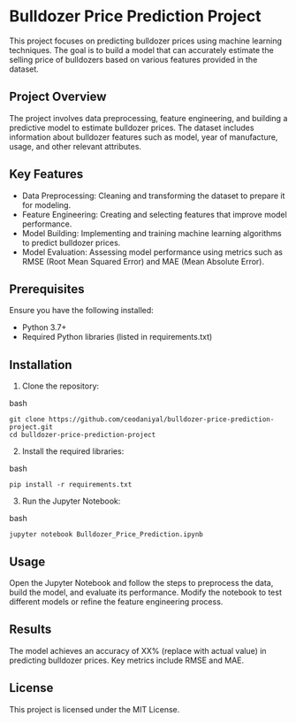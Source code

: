 # Bulldozer Price Prediction Project
This project focuses on predicting bulldozer prices using machine learning techniques. The goal is to build a model that can accurately estimate the selling price of bulldozers based on various features provided in the dataset.

## Project Overview
The project involves data preprocessing, feature engineering, and building a predictive model to estimate bulldozer prices. The dataset includes information about bulldozer features such as model, year of manufacture, usage, and other relevant attributes.

## Key Features
- Data Preprocessing: Cleaning and transforming the dataset to prepare it for modeling.
- Feature Engineering: Creating and selecting features that improve model performance.
- Model Building: Implementing and training machine learning algorithms to predict bulldozer prices.
- Model Evaluation: Assessing model performance using metrics such as RMSE (Root Mean Squared Error) and MAE (Mean Absolute Error).

## Prerequisites
Ensure you have the following installed:

- Python 3.7+
- Required Python libraries (listed in requirements.txt)

## Installation
1. Clone the repository:

bash
```
git clone https://github.com/ceodaniyal/bulldozer-price-prediction-project.git
cd bulldozer-price-prediction-project
```
2. Install the required libraries:

bash
```
pip install -r requirements.txt
```
3. Run the Jupyter Notebook:

bash
```
jupyter notebook Bulldozer_Price_Prediction.ipynb
```
## Usage
Open the Jupyter Notebook and follow the steps to preprocess the data, build the model, and evaluate its performance.
Modify the notebook to test different models or refine the feature engineering process.
## Results
The model achieves an accuracy of XX% (replace with actual value) in predicting bulldozer prices. Key metrics include RMSE and MAE.

## License
This project is licensed under the MIT License.
